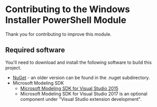 # Contributing to the Windows Installer PowerShell Module

Thank you for contributing to improve this module.

## Required software

You'll need to download and install the following software to build this project.

* [NuGet](https://nuget.org) - an older version can be found in the .nuget subdirectory.
* Microsoft Modeling SDK
  * [Microsoft Modeling SDK for Visual Studio 2015](https://www.microsoft.com/download/details.aspx?id=48148)
  * Microsoft Modeling SDK for Visual Studio 2017 is an optional component under "Visual Studio extension development".
